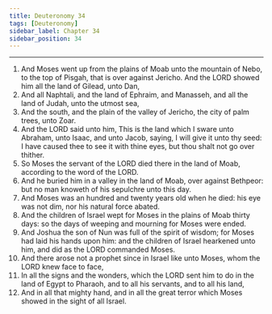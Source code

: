 ```yaml
---
title: Deuteronomy 34
tags: [Deuteronomy]
sidebar_label: Chapter 34
sidebar_position: 34
---
```


---
1. And Moses went up from the plains of Moab unto the mountain of Nebo, to the top of Pisgah, that is over against Jericho. And the LORD showed him all the land of Gilead, unto Dan,
2. And all Naphtali, and the land of Ephraim, and Manasseh, and all the land of Judah, unto the utmost sea,
3. And the south, and the plain of the valley of Jericho, the city of palm trees, unto Zoar.
4. And the LORD said unto him, This is the land which I sware unto Abraham, unto Isaac, and unto Jacob, saying, I will give it unto thy seed: I have caused thee to see it with thine eyes, but thou shalt not go over thither.
5. So Moses the servant of the LORD died there in the land of Moab, according to the word of the LORD.
6. And he buried him in a valley in the land of Moab, over against Bethpeor: but no man knoweth of his sepulchre unto this day.
7. And Moses was an hundred and twenty years old when he died: his eye was not dim, nor his natural force abated.
8. And the children of Israel wept for Moses in the plains of Moab thirty days: so the days of weeping and mourning for Moses were ended.
9. And Joshua the son of Nun was full of the spirit of wisdom; for Moses had laid his hands upon him: and the children of Israel hearkened unto him, and did as the LORD commanded Moses.
10. And there arose not a prophet since in Israel like unto Moses, whom the LORD knew face to face,
11. In all the signs and the wonders, which the LORD sent him to do in the land of Egypt to Pharaoh, and to all his servants, and to all his land,
12. And in all that mighty hand, and in all the great terror which Moses showed in the sight of all Israel.